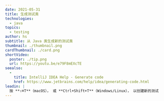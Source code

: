 ```yaml
---
date: 2021-05-31
title: 生成测试类
technologies:
  - java
topics:
  - testing
author: hs
subtitle: 从 Java 类生成新的测试类
thumbnail: ./thumbnail.png
cardThumbnail: ./card.png
shortVideo:
  poster: ./tip.png
  url: https://youtu.be/e79F8mEXcTE
seealso:
  - 
    title: IntelliJ IDEA Help - Generate code
    href: https://www.jetbrains.com/help/idea/generating-code.html
leadin: |
  按 **⇧⌘T**（macOS）， 或 **Ctrl+Shift+T**（Windows/Linux）， 以创建新的测试类 （或导航到现有的测试类） 。
---
```


